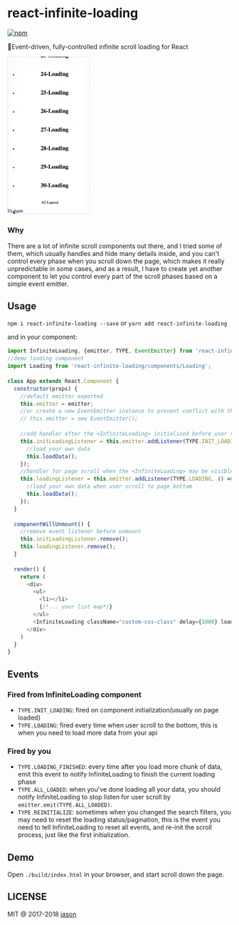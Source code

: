 # react-infinite-loading
[![npm](https://img.shields.io/npm/v/react-infinite-loading.svg)](https://www.npmjs.com/package/react-infinite-loading)

📜Event-driven, fully-controlled infinite scroll loading for React

<p><img src="https://raw.githubusercontent.com/JasonBoy/react-infinite-loading/master/demo/demo.gif" width="186" height="auto" alt="react-infinite-loading-demo"/></p>

### Why

There are a lot of infinite scroll components out there, and I tried some of them, which usually handles and hide many details inside, and you can't control every phase when you scroll down the page, which makes it really unpredictable in some cases, and as a result, I have to create yet another component to let you control every part of the scroll phases based on a simple event emitter.

## Usage

`npm i react-infinite-loading --save` or `yarn add react-infinite-loading`

and in your component:
```javascript
import InfiniteLoading, {emitter, TYPE, EventEmitter} from 'react-infinite-loading';
//demo loading component
import Loading from 'react-infinite-loading/components/Loading';

class App extends React.Component {
  constructor(props) {
    //default emitter exported
    this.emitter = emitter;
    //or create a new EventEmitter instance to prevent conflict with the default one if you have multiple InfiniteLoading instances on the same page
    // this.emitter = new EventEmitter();
    
    //add handler after the <InfiniteLoading> initialized before user scroll, usually when page loaded 
    this.initLoadingListener = this.emitter.addListener(TYPE.INIT_LOADING, () => {
      //load your own data
      this.loadData();
    });
    //handler for page scroll when the <InfiniteLoading> may be visible
    this.loadingListener = this.emitter.addListener(TYPE.LOADING, () => {
      //load your own data when user scroll to page bottom
      this.loadData();
    });
  }
  
  componentWillUnmount() {
    //remove event listener before unmount
    this.initLoadingListener.remove();
    this.loadingListener.remove();
  }
  
  render() {
    return (
      <div>
        <ul>
          <li></li>
          {/*... your list map*/}
        </ul>
        <InfiniteLoading className="custom-css-class" delay={1000} loader={<Loading/>}/>
      </div>
    )
  }
}

``` 

## Events

### Fired from InfiniteLoading component

- `TYPE.INIT_LOADING`: fired on component initialization(usually on page loaded)
- `TYPE.LOADING`: fired every time when user scroll to the bottom, this is when you need to load more data from your api

### Fired by you

- `TYPE.LOADING_FINISHED`: every time after you load more chunk of data, emit this event to notify InfiniteLoading to finish the current loading phase
- `TYPE.ALL_LOADED`: when you've done loading all your data, you should notify InfiniteLoading to stop listen for user scroll by `emitter.emit(TYPE.ALL_LOADED)`.
- `TYPE.REINITIALIZE`: sometimes when you changed the search filters, you may need to reset the loading status/pagination, this is the event you need to tell InfiniteLoading to reset all events, and re-init the scroll process, just like the first initialization. 


## Demo

Open `./build/index.html` in your browser, and start scroll down the page.

## LICENSE

MIT @ 2017-2018 [jason](https://blog.lovemily.me)